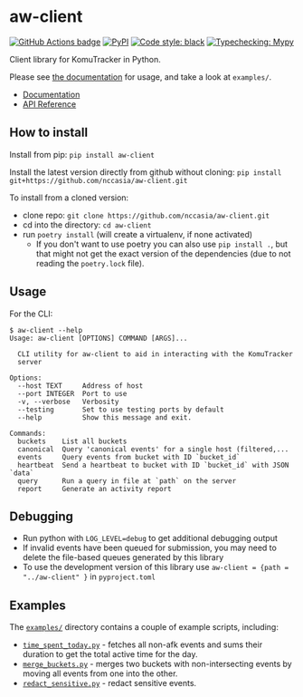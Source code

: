 aw-client
=========

[![GitHub Actions badge](https://github.com/nccasia/aw-client/workflows/Build/badge.svg)](https://github.com/nccasia/aw-client/actions)
[![PyPI](https://img.shields.io/pypi/v/aw-client)](https://pypi.org/project/aw-client/)
[![Code style: black](https://img.shields.io/badge/code%20style-black-000000.svg)](https://github.com/psf/black)
[![Typechecking: Mypy](http://www.mypy-lang.org/static/mypy_badge.svg)](http://mypy-lang.org/)

Client library for KomuTracker in Python.

Please see [the documentation][docs] for usage, and take a look at `examples/`.

 - [Documentation][docs]
 - [API Reference][apiref]

[docs]: https://docs.komutracker.net/en/latest/
[apiref]: https://docs.komutracker.net/en/latest/api/python.html#aw-client

## How to install

Install from pip: `pip install aw-client`

Install the latest version directly from github without cloning: `pip install git+https://github.com/nccasia/aw-client.git`

To install from a cloned version:

 - clone repo: `git clone https://github.com/nccasia/aw-client.git`
 - cd into the directory: `cd aw-client`
 - run `poetry install` (will create a virtualenv, if none activated)
   - If you don't want to use poetry you can also use `pip install .`, but that might not get the exact version of the dependencies (due to not reading the `poetry.lock` file).

## Usage

For the CLI:

```
$ aw-client --help
Usage: aw-client [OPTIONS] COMMAND [ARGS]...

  CLI utility for aw-client to aid in interacting with the KomuTracker
  server

Options:
  --host TEXT     Address of host
  --port INTEGER  Port to use
  -v, --verbose   Verbosity
  --testing       Set to use testing ports by default
  --help          Show this message and exit.

Commands:
  buckets    List all buckets
  canonical  Query 'canonical events' for a single host (filtered,...
  events     Query events from bucket with ID `bucket_id`
  heartbeat  Send a heartbeat to bucket with ID `bucket_id` with JSON `data`
  query      Run a query in file at `path` on the server
  report     Generate an activity report
```


## Debugging

* Run python with `LOG_LEVEL=debug` to get additional debugging output
* If invalid events have been queued for submission, you may need to delete the file-based queues generated by this library
* To use the development version of this library use `aw-client = {path = "../aw-client" }` in `pyproject.toml`

## Examples

The [`examples/`](examples/) directory contains a couple of example scripts, including:

 - [`time_spent_today.py`](examples/time_spent_today.py) - fetches all non-afk events and sums their duration to get the total active time for the day.
 - [`merge_buckets.py`](examples/merge_buckets.py) - merges two buckets with non-intersecting events by moving all events from one into the other.
 - [`redact_sensitive.py`](examples/redact_sensitive.py) - redact sensitive events.
